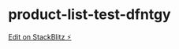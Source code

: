 # product-list-test-dfntgy

[Edit on StackBlitz ⚡️](https://stackblitz.com/edit/product-list-test-dfntgy)